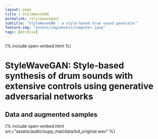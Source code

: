 ```yaml
--- 
layout: page
title : StyleWaveGAN 
permalink: /stylewavegan/
subtitle: "StyleWaveGAN : a style-based drum sound generator" 
feature-img: "assets/img/pexels/computer.jpeg"
tags: [Archive]
---
```

{% include open-embed.html %}
# StyleWaveGAN: Style-based synthesis of drum sounds with extensive	controls using generative adversarial networks

## Data and augmented samples

{% include open-embed.html src="assets/audio/supp_mat/data/bd_original.wav" %}


